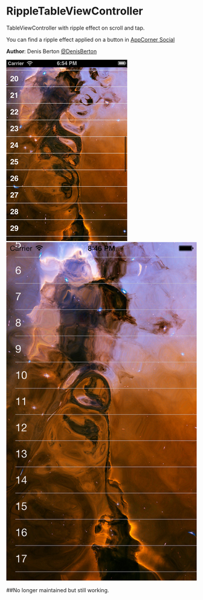 RippleTableViewController
================

TableViewController with ripple effect on scroll and tap. 

You can find a ripple effect applied on a button in [AppCorner Social](https://github.com/appcornerit/AppCorner-Social)

**Author**: Denis Berton [@DenisBerton](https://twitter.com/DenisBerton)

![Alt text](/preview.png "Preview") 
![Alt text](/preview_ios7.png "Preview iOS 7") 

##No longer maintained but still working.

